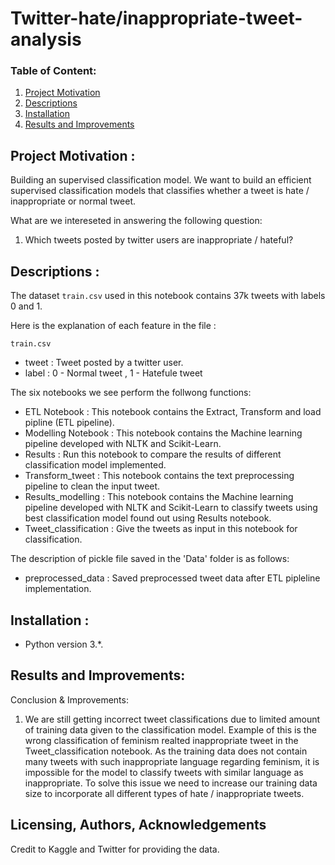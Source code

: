 # Twitter-hate/inappropriate-tweet-analysis
### Table of Content:

1. [Project Motivation](#motivation)
2. [Descriptions](#file)
3. [Installation](#installation) 
4. [Results and Improvements](#results)
   
## Project Motivation : <a name="motivation"></a>
Building an supervised classification model. We want to build an efficient supervised classification models that classifies whether a tweet is hate / inappropriate or normal tweet. 

What are we intereseted in answering the following question:
1. Which tweets posted by twitter users are inappropriate / hateful?

## Descriptions : <a name="file"></a>
The dataset `train.csv` used in this notebook contains 37k tweets with labels 0 and 1.

Here is the explanation of each feature in the file :

   `train.csv`
   - tweet : Tweet posted by a twitter user.
   - label : 0 - Normal tweet , 1 - Hatefule tweet
   
The six notebooks we see perform the follwong functions:
   - ETL Notebook : This notebook contains the Extract, Transform and load pipline (ETL pipeline).
   - Modelling Notebook : This notebook contains the Machine learning pipeline developed with NLTK and Scikit-Learn.
   - Results : Run this notebook to compare the results of different classification model implemented.
   - Transform_tweet : This notebook contains the text preprocessing pipeline to clean the input tweet.
   - Results_modelling : This notebook contains the Machine learning pipeline developed with NLTK and Scikit-Learn to classify tweets using best classification model found out using Results notebook.
   - Tweet_classification : Give the tweets as input in this notebook for classification.


The description of pickle file saved in the 'Data' folder is as follows:
   - preprocessed_data : Saved preprocessed tweet data after ETL pipleline implementation.

## Installation : <a name="installation"></a>
   - Python version  3.*.


## Results and Improvements: <a name="results"></a>
Conclusion & Improvements:
1. We are still getting incorrect tweet classifications due to limited amount of training data given to the classification model. Example of this is the wrong classification of feminism realted inappropriate tweet in the Tweet_classification notebook. As the training data does not contain many tweets with such inappropriate language regarding feminism, it is impossible for the model to classify tweets with similar language as inappropriate. To solve this issue we need to increase our training data size to incorporate all different types of hate / inappropriate tweets.  

## Licensing, Authors, Acknowledgements<a name="licensing"></a>
Credit to Kaggle and Twitter for providing the data.

